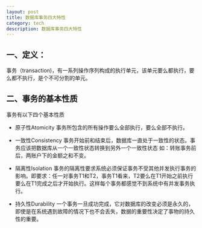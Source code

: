 ```yaml
---
layout: post
title: 数据库事务四大特性
category: tech
description: 数据库事务四大特性
---
```

<!-- ######2014-10-29-数据库事务四大特性.md -->

## 一、定义：
事务（transaction)，有一系列操作序列构成的执行单元，该单元要么都执行，要么都不执行，是个不可分割的单元。

## 二、事务的基本性质
事务有以下四个基本性质

* 原子性Atomicity
    事务所包含的所有操作要么全部执行，要么全部不执行。

* 一致性Consistency
    事务开始前和结束后，数据库一直处于一致性的状态。事务应该把数据库从一个一致性状态转换到另外一个一致性状态
    如：转账事务前后，两账户下的金额之和不变。

* 隔离性Isolation
    事务的隔离性要求系统必须保证事务不受其他并发执行事务的影响。即要求：任一对事务T1和T2，事务T1看来，T2要么在T1开始之前执行要么在T1完成之后才开始执行。这样每个事务都感觉不到系统中有并发事务执行。

* 持久性Durability
    一个事务一旦成功完成，它对数据库的改变必须是永久的，即使是在系统遇到故障的情况下也不会丢失，数据的重要性决定了事物的持久性的重要。